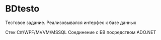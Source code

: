 # BDtesto

Тестовое задание. Реализовывался интерфес к базе данных 

Стек
C#/WPF/MVVM/MSSQL
Соединение c БВ посредством ADO.NET
